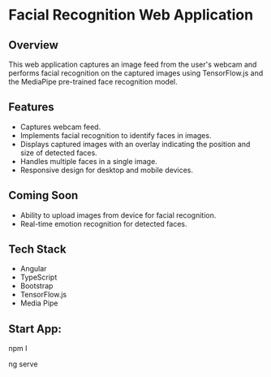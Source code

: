 # Facial Recognition Web Application

## Overview
This web application captures an image feed from the user's webcam and performs facial recognition on the captured images using TensorFlow.js and the MediaPipe pre-trained face recognition model.

## Features
- Captures webcam feed.
- Implements facial recognition to identify faces in images.
- Displays captured images with an overlay indicating the position and size of detected faces.
- Handles multiple faces in a single image.
- Responsive design for desktop and mobile devices.

## Coming Soon
- Ability to upload images from device for facial recognition.
- Real-time emotion recognition for detected faces.

## Tech Stack
- Angular
- TypeScript
- Bootstrap
- TensorFlow.js
- Media Pipe

## Start App:
npm I

ng serve
